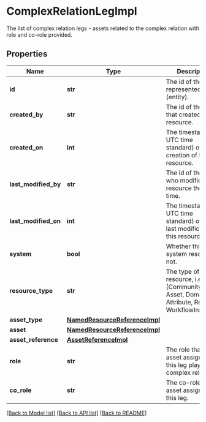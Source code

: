 # ComplexRelationLegImpl

The list of complex relation legs - assets related to the complex relation with role and co-role provided.
## Properties
Name | Type | Description | Notes
------------ | ------------- | ------------- | -------------
**id** | **str** | The id of the represented object (entity). | 
**created_by** | **str** | The id of the user that created this resource. | [optional] 
**created_on** | **int** | The timestamp (in UTC time standard) of the creation of this resource. | [optional] 
**last_modified_by** | **str** | The id of the user who modified this resource the last time. | [optional] 
**last_modified_on** | **int** | The timestamp (in UTC time standard) of the last modification of this resource. | [optional] 
**system** | **bool** | Whether this is a system resource or not. | [optional] 
**resource_type** | **str** | The type of this resource, i.e. [Community, Asset, Domain, Attribute, Relation, WorkflowInstance]. | 
**asset_type** | [**NamedResourceReferenceImpl**](NamedResourceReferenceImpl.md) |  | [optional] 
**asset** | [**NamedResourceReferenceImpl**](NamedResourceReferenceImpl.md) |  | [optional] 
**asset_reference** | [**AssetReferenceImpl**](AssetReferenceImpl.md) |  | [optional] 
**role** | **str** | The role that the asset assigned to this leg plays in the complex relation. | [optional] 
**co_role** | **str** | The co-role for the asset assigned to this leg. | [optional] 

[[Back to Model list]](../README.md#documentation-for-models) [[Back to API list]](../README.md#documentation-for-api-endpoints) [[Back to README]](../README.md)


